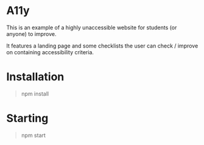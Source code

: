 # A11y

This is an example of a highly unaccessible website for students (or anyone) to improve.

It features a landing page and some checklists the user can check / improve on containing accessibility criteria.

# Installation

> npm install

# Starting 

> npm start

